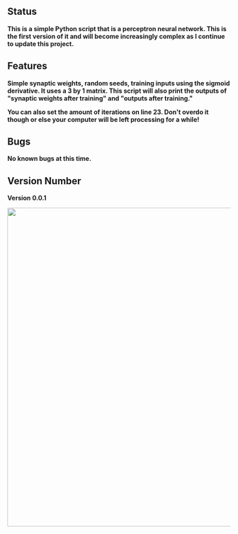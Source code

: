 <h2><strong>Status&nbsp;</strong></h2>
<p><strong>This is a simple Python script that is a perceptron neural network. This is the first version of it and will become increasingly complex as I continue to update this project.</strong></p>
<h2><strong>Features</strong></h2>
<p><strong>Simple synaptic weights, random seeds, training inputs using the sigmoid derivative. It uses a 3 by 1 matrix. This script will also print the outputs of "synaptic weights after training" and "outputs after training."</strong></p>
<p><strong>You can also set the amount of iterations on line 23. Don't overdo it though or else your computer will be left processing for a while!</strong></p>
<h2>Bugs</h2>
<p><strong>No known bugs at this time.&nbsp;</strong></p>
<h2><strong>Version Number</strong></h2>
<p><strong>Version 0.0.1</strong></p>
<p><strong><img src="https://i.ytimg.com/vi/b99UVkWzYTQ/maxresdefault.jpg" alt="" width="1280" height="720" /></strong></p>
